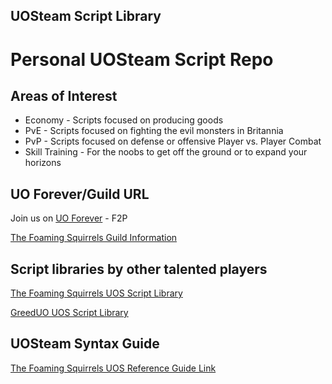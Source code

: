 UOSteam Script Library
----------------------

# Personal UOSteam Script Repo

## Areas of Interest
  * Economy - Scripts focused on producing goods
  * PvE - Scripts focused on fighting the evil monsters in Britannia
  * PvP - Scripts focused on defense or offensive Player vs. Player Combat
  * Skill Training - For the noobs to get off the ground or to expand your horizons

## UO Forever/Guild URL

Join us on [UO Forever](http://www.uoforever.com/ "UOF Home") - F2P

[The Foaming Squirrels Guild Information](http://www.thefoamingsquirrels.co.nr/ "The Foaming Squirrels Homepage")

## Script libraries by other talented players

[The Foaming Squirrels UOS Script Library](http://dfiexperience.wix.com/foamingsquirrels#!steam/c24dh "TFS UOS Script Library")

[GreedUO UOS Script Library](http://greeduo.wix.com/uomacro#!macros-for-uosteam/c1kh5 "GreedUO UOS Script Library")

## UOSteam Syntax Guide

[The Foaming Squirrels UOS Reference Guide Link](http://uosteam.28394.n7.nabble.com/file/n65/Documentation.pdf "TFS UOS Guide Link")

